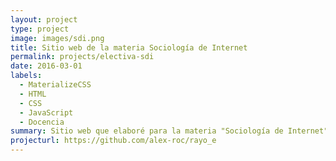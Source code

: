 ```yaml
---
layout: project
type: project
image: images/sdi.png
title: Sitio web de la materia Sociología de Internet
permalink: projects/electiva-sdi
date: 2016-03-01
labels:
  - MaterializeCSS
  - HTML
  - CSS
  - JavaScript
  - Docencia
summary: Sitio web que elaboré para la materia "Sociología de Internet"
projecturl: https://github.com/alex-roc/rayo_e 
---
```



